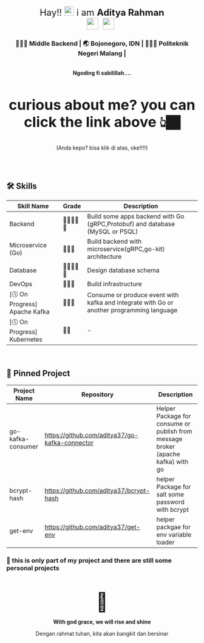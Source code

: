 <div align="center">
    <font size="5">
        Hay!! <img src="https://media.giphy.com/media/hvRJCLFzcasrR4ia7z/giphy.gif" width="25px">  i am <b>Aditya Rahman</b>
    </font>
</div>

<div align="center">
    <a href="https://www.linkedin.com/in/aditya-rahman-542baa193/"><img height="30" src="https://raw.githubusercontent.com/trinwin/trinwin/master/icons/linkedin.png?raw=true"></a>&nbsp;&nbsp;
    <a href="instagram.com/1309_dit"><img height="30" src="https://raw.githubusercontent.com/trinwin/trinwin/master/icons/instagram.png?raw=true"></a>&nbsp;&nbsp;
    </br>
    <h3> 👩🏻‍💻 Middle Backend | 🌏 Bojonegoro, IDN | 🧑🏼‍🎓  Politeknik Negeri Malang | </h3> 
    </br>        
    <b>Ngoding fi sabilillah....</b>
    </br>
    <font size="6"> <h3>curious about me? you can click the link above 👆🏿 </h3> </font>
    <p>(Anda kepo? bisa klik di atas, oke!!!!)</p>
</div>
</br>
</br>

## 🛠 Skills

| Skill Name | Grade | Description
| --- | --- | --- |
|Backend|🌟🌟🌟🌟🌟|Build some apps backend with Go (gRPC,Protobuf) and database (MySQL or PSQL)|
| Microservice (Go)| 🌟🌟🌟 | Build backend with microservice(gRPC,go-kit) architecture
| Database | 🌟🌟🌟🌟🌟 | Design database schema |
| DevOps | 🌟🌟🌟 | Build infrastructure
| [🕔 On Progress] Apache Kafka| 🌟🌟🌟| Consume or produce event with kafka and integrate with Go or another programming language
| [🕔 On Progress] Kubernetes | 🌟🌟 | -
</br>

## 📌 Pinned Project
| Project Name | Repository | Description
| --- | --- | --- |
| go-kafka-consumer | https://github.com/aditya37/go-kafka-connector | Helper Package for consume or publish from message broker (apache kafka) with go|
| bcrypt-hash | https://github.com/aditya37/bcrypt-hash | helper Package for salt some password with bcrypt|
| get-env | https://github.com/aditya37/get-env | helper packgae for env variable loader

### 🚧 this is only part of my project and there are still some personal projects

<div align="center">
    <br></br> 
    <font size="20">
        🌻
    </font>
    <b><p>With god grace, we will rise and shine</p></b>
    <p>Dengan rahmat tuhan, kita akan bangkit dan bersinar</p>
</div>

